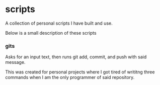 # scripts
A collection of personal scripts I have built and use.

Below is a small description of these scripts

### gits
Asks for an input text, then runs git add, commit, and push with said message. 

This was created for personal projects where I got tired of writitng three commands when I am the only programmer of said repository.
